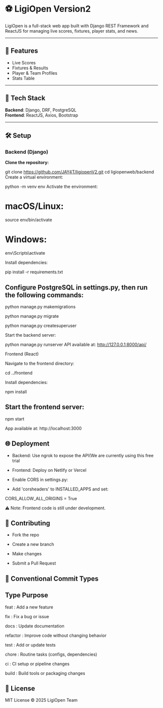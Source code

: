 # ⚽ LigiOpen Version2

LigiOpen is a full-stack web app built with Django REST Framework and ReactJS for managing live scores, fixtures, player stats, and news.

---

## 🌟 Features

- Live Scores  
- Fixtures & Results  
- Player & Team Profiles  
- Stats Table  

---

## 🚀 Tech Stack

**Backend**: Django, DRF, PostgreSQL  
**Frontend**: ReactJS, Axios, Bootstrap  

---

## 🛠️ Setup

### Backend (Django)

**Clone the repository:**

git clone https://github.com/JAY4T/ligiopenV2.git
cd ligiopenweb/backend
Create a virtual environment:


python -m venv env
Activate the environment:

# macOS/Linux:


source env/bin/activate
# Windows:


env\Scripts\activate


Install dependencies:


pip install -r requirements.txt

## Configure PostgreSQL in settings.py, then run the following commands:


python manage.py makemigrations

python manage.py migrate

python manage.py createsuperuser

Start the backend server:


python manage.py runserver
API available at: http://127.0.0.1:8000/api/

Frontend (React)

Navigate to the frontend directory:


cd ../frontend

Install dependencies:


npm install

## Start the frontend server:


npm start

App available at: http://localhost:3000

## 🌐 Deployment

- Backend: Use ngrok to expose the API(We are currently using this free trial

- Frontend: Deploy on Netlify or Vercel

- Enable CORS in settings.py:

- Add 'corsheaders' to INSTALLED_APPS and set:


CORS_ALLOW_ALL_ORIGINS = True

⚠️ Note: Frontend code is still under development.

## 🤝 Contributing

-  Fork the repo

- Create a new branch
-  Make changes

- Submit a Pull Request

## 📌 Conventional Commit Types

## Type	  Purpose

feat  : 	Add a new feature

fix	 :    Fix a bug or issue

docs	:   Update documentation

refactor  :  Improve code without changing behavior

test	 :  Add or update tests

chore	 :    Routine tasks (configs, dependencies)

ci	:   CI setup or pipeline changes

build	:  Build tools or packaging changes


## 🪪 License

MIT License © 2025 LigiOpen Team
